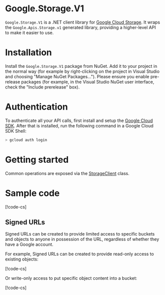 # Google.Storage.V1

`Google.Storage.V1` is a .NET client library for [Google
Cloud Storage](https://cloud.google.com/storage/). It wraps the
`Google.Apis.Storage.v1` generated library, providing a
higher-level API to make it easier to use.

# Installation

Install the `Google.Storage.V1` package from NuGet. Add it to
your project in the normal way (for example by right-clicking on the
project in Visual Studio and choosing "Manage NuGet Packages...").
Please ensure you enable pre-release packages (for example, in the
Visual Studio NuGet user interface, check the "Include prerelease"
box).

# Authentication

To authenticate all your API calls, first install and setup the
[Google Cloud SDK](https://cloud.google.com/sdk/). After that is
installed, run the following command in a Google Cloud SDK Shell:

```sh
> gcloud auth login
```

# Getting started

Common operations are exposed via the
[StorageClient](obj/api/Google.Storage.V1.StorageClient.yml) class.

# Sample code

[!code-cs[](obj/snippets/Google.Storage.V1.StorageClient.txt#Overview)]

## Signed URLs

Signed URLs can be created to provide limited access to specific buckets and
objects to anyone in possession of the URL, regardless of whether they have
a Google account.

For example, Signed URLs can be created to provide read-only access to
existing objects:

[!code-cs[](obj/snippets/Google.Storage.V1.UrlSigner.txt#SignedURLGet)]

Or write-only access to put specific object content into a bucket:

[!code-cs[](obj/snippets/Google.Storage.V1.UrlSigner.txt#SignedURLPut)]
